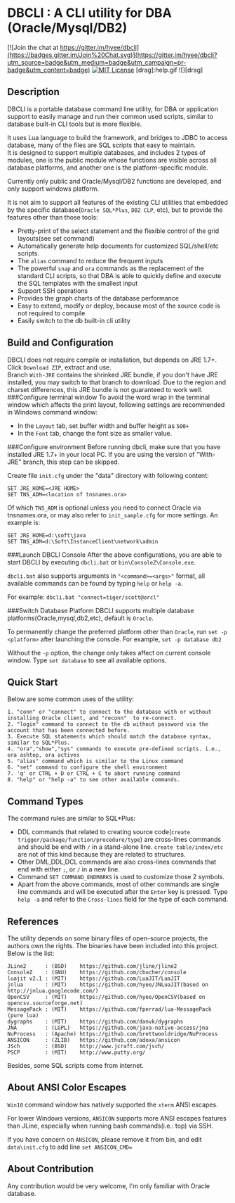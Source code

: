 
DBCLI : A CLI utility for DBA (Oracle/Mysql/DB2)
=====================================================

[![Join the chat at https://gitter.im/hyee/dbcli](https://badges.gitter.im/Join%20Chat.svg)](https://gitter.im/hyee/dbcli?utm_source=badge&utm_medium=badge&utm_campaign=pr-badge&utm_content=badge)
[![MIT License](http://img.shields.io/badge/Licence-MIT-brightgreen.svg)](https://en.wikipedia.org/wiki/MIT_License)
[drag]:help.gif
![][drag]


Description
-----------------------

DBCLI is a portable database command line utility, for DBA or application support to easily manage and run their common used scripts, similar to database built-in CLI tools but is more flexible.  

It uses Lua language to build the framework, and bridges to JDBC to access database, many of the files are SQL scripts that easy to maintain.<br/> 
It is designed to support multiple databases, and includes 2 types of modules, one is the public module whose functions are visible across all database platforms, 
and another one is the platform-specific module.

Currently only public and Oracle/Mysql/DB2 functions are developed, and only support windows platform.

It is not aim to support all features of the existing CLI utilities that embedded by the specific database(`Oracle SQL*Plus`, `DB2 CLP`, etc), but to provide the features other than those tools:

* Pretty-print of the select statement and the flexible control of the grid layouts(see set command)
* Automatically generate help documents for customized SQL/shell/etc scripts.
* The `alias` command to reduce the frequent inputs
* The powerful `snap` and `ora` commands as the replacement of the standard CLI scripts, so that DBA is able to quickly define and execute the SQL templates with the smallest input
* Support SSH operations
* Provides the graph charts of the database performance
* Easy to extend, modify or deploy, because most of the source code is not required to compile
* Easily switch to the db built-in cli utility


Build and Configuration
-----------------------
DBCLI does not require compile or installation, but depends on JRE 1.7+. Click `Download ZIP`, extract and use.<br/> 
Branch `With-JRE` contains the shrinked                 JRE bundle, if you don't have JRE installed, you may switch to that branch to download. Due to the region and charset differences, this JRE bundle is not guaranteed to work well.<br/>
###Configure terminal window
To avoid the word wrap in the terminal window which affects the print layout, following settings are recommended in Windows command window:

* In the `Layout` tab, set buffer width and buffer height as `500+`
* In the `Font` tab, change the font size as smaller value.

###Configure environment
Before running dbcli, make sure that you have installed JRE 1.7+ in your local PC. If you are using the version of "With-JRE" branch, this step can be skipped.

Create file `init.cfg` under the "data" directory with following content:
   
    SET JRE_HOME=<JRE HOME>
    SET TNS_ADM=<location of tnsnames.ora>
    
Of which `TNS_ADM` is optional unless you need to connect Oracle via tnsnames.ora, or may also refer to `init_sample.cfg` for more settings. An example is:
   
    SET JRE_HOME=d:\soft\java
    SET TNS_ADM=d:\Soft\InstanceClient\network\admin

###Launch DBCLI Console
After the above configurations, you are able to start DBCLI by executing `dbcli.bat` or `bin\ConsoleZ\Console.exe`.

`dbcli.bat` also supports arguments in `"<command>=<args>"` format, all available commands can be found by typing `help` or `help -a`.

For example: `dbcli.bat "connect=tiger/scott@orcl"`



###Switch Database Platform
DBCLI supports multiple database platforms(Oracle,mysql,db2,etc), default is `Oracle`.

To permanently change the preferred platform other than `Oracle`, run `set -p <platform>` after launching the console. 
For example, `set -p database db2`

Without the `-p` option, the change only takes affect on current console window. 
Type `set database` to see all available options.

Quick Start
-----------------------
Below are some common uses of the utility:


    1. "conn" or "connect" to connect to the database with or without installing Oracle client, and "reconn"  to re-connect.
    2. "login" command to connect to the db without password via the account that has been connected before. 
    3. Execute SQL statements which should match the database syntax, similar to SQL*Plus.
    4. "ora","show","sys" commands to execute pre-defined scripts. i.e., ora ashtop, ora actives  
    5. "alias" command which is similar to the Linux command
    6. "set" command to configure the shell environment
    7. 'q' or CTRL + D or CTRL + C to abort running command
    8. "help" or "help -a" to see other available commands.

Command Types
-----------------------
The command rules are similar to SQL*Plus:
* DDL commands that related to creating source code(`create trigger/package/function/procedure/type`) are cross-lines commands and should be end with `/` in a stand-alone line. `create table/index/etc` are not of this kind because they are related to structures.
* Other DML,DDL,DCL commands are also cross-lines commands that end with either `;`, or `/` in a new line.
* Command `SET COMMAND_ENDMARKS` is used to customize those 2 symbols.
* Apart from the above commands, most of other commands are single line commands and will be executed after the `Enter` key is pressed.
Type `help -a` and refer to the `Cross-lines` field for the type of each command. 

References
-----------------------
The utility depends on some binary files of open-source projects, the authors own the rights. 
The binaries have been included into this project.
Below is the list:

    JLine2      : (BSD)    https://github.com/jline/jline2
    ConsoleZ    : (GNU)    https://github.com/cbucher/console
    luajit v2.1 : (MIT)    https://github.com/LuaJIT/LuaJIT
    jnlua       : (MIT)    https://github.com/hyee/JNLuaJIT(based on http://jnlua.googlecode.com/)
    OpenCSV     : (MIT)    https://github.com/hyee/OpenCSV(based on opencsv.sourceforge.net)
    MessagePack : (MIT)    https://github.com/fperrad/lua-MessagePack (pure lua)
    dygraphs    : (MIT)    https://github.com/danvk/dygraphs
    JNA         : (LGPL)   https://github.com/java-native-access/jna
    NuProcess   : (Apache) https://github.com/brettwooldridge/NuProcess
    ANSICON     : (ZLIB)   https://github.com/adoxa/ansicon
    JSch        : (BSD)    http://www.jcraft.com/jsch/
    PSCP        : (MIT)    http://www.putty.org/ 

Besides, some SQL scripts come from internet.

About ANSI Color Escapes
------------------------------------
`Win10` command window has natively supported the `xterm` ANSI escapes.

For lower Windows versions, `ANSICON` supports more ANSI escapes features than JLine, especially when running bash commands(i.e.: top) via SSH.

If you have concern on `ANSICON`, please remove it from bin, and edit `data\init.cfg` to add line `set ANSICON_CMD=`

About Contribution
-----------------------
Any contribution would be very welcome, I'm only familiar with Oracle database.